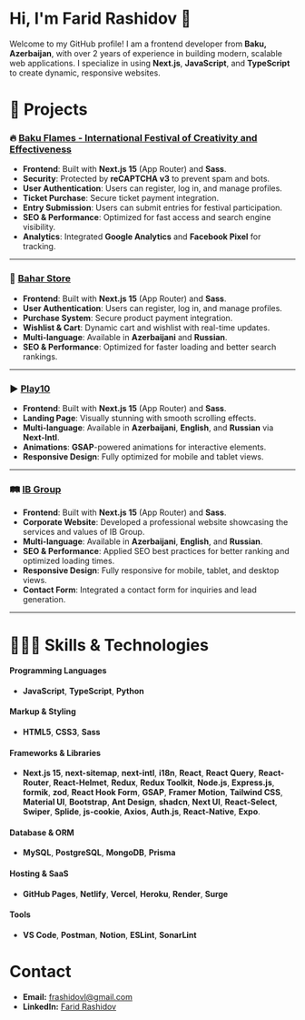 # Hi, I'm Farid Rashidov 🥷

Welcome to my GitHub profile! I am a frontend developer from **Baku, Azerbaijan**, with over 2 years of experience in building modern, scalable web applications. I specialize in using **Next.js**, **JavaScript**, and **TypeScript** to create dynamic, responsive websites.

# 🎯 Projects 

### 🔥 **[Baku Flames - International Festival of Creativity and Effectiveness](https://bakuflames.az)**
- **Frontend**: Built with **Next.js 15** (App Router) and **Sass**.
- **Security**: Protected by **reCAPTCHA v3** to prevent spam and bots.
- **User Authentication**: Users can register, log in, and manage profiles.
- **Ticket Purchase**: Secure ticket payment integration.
- **Entry Submission**: Users can submit entries for festival participation.
- **SEO & Performance**: Optimized for fast access and search engine visibility.
- **Analytics**: Integrated **Google Analytics** and **Facebook Pixel** for tracking.

---

### 💄 **[Bahar Store](https://baharstore.az)**
- **Frontend**: Built with **Next.js 15** (App Router) and **Sass**.
- **User Authentication**: Users can register, log in, and manage profiles.
- **Purchase System**: Secure product payment integration.
- **Wishlist & Cart**: Dynamic cart and wishlist with real-time updates.
- **Multi-language**: Available in **Azerbaijani** and **Russian**.
- **SEO & Performance**: Optimized for faster loading and better search rankings.

---

### ▶️ **[Play10](https://play10.az)**
- **Frontend**: Built with **Next.js 15** (App Router) and **Sass**.
- **Landing Page**: Visually stunning with smooth scrolling effects.
- **Multi-language**: Available in **Azerbaijani**, **English**, and **Russian** via **Next-Intl**.
- **Animations**: **GSAP**-powered animations for interactive elements.
- **Responsive Design**: Fully optimized for mobile and tablet views.

---

### 🛤️ **[IB Group](https://ibgroup.az)**
- **Frontend**: Built with **Next.js 15** (App Router) and **Sass**.
- **Corporate Website**: Developed a professional website showcasing the services and values of IB Group.
- **Multi-language**: Available in **Azerbaijani**, **English**, and **Russian**.
- **SEO & Performance**: Applied SEO best practices for better ranking and optimized loading times.
- **Responsive Design**: Fully responsive for mobile, tablet, and desktop views.
- **Contact Form**: Integrated a contact form for inquiries and lead generation.

---

# 🤹🏻‍♂️ Skills & Technologies

#### Programming Languages
- **JavaScript**, **TypeScript**, **Python**

#### Markup & Styling
- **HTML5**, **CSS3**, **Sass**

#### Frameworks & Libraries
- **Next.js 15**, **next-sitemap**, **next-intl**, **i18n**, **React**, **React Query**, **React-Router**, **React-Helmet**, **Redux**, **Redux Toolkit**, **Node.js**, **Express.js**, **formik**, **zod**, **React Hook Form**, **GSAP**, **Framer Motion**, **Tailwind CSS**, **Material UI**, **Bootstrap**, **Ant Design**, **shadcn**, **Next UI**, **React-Select**, **Swiper**, **Splide**, **js-cookie**, **Axios**, **Auth.js**, **React-Native**, **Expo**.

#### Database & ORM
- **MySQL**, **PostgreSQL**, **MongoDB**, **Prisma**

#### Hosting & SaaS
- **GitHub Pages**, **Netlify**, **Vercel**, **Heroku**, **Render**, **Surge**

#### Tools
- **VS Code**, **Postman**, **Notion**, **ESLint**, **SonarLint**


# Contact

- **Email:** [frashidovl@gmail.com](mailto:frashidov@gmail.com)
- **LinkedIn:** [Farid Rashidov](https://www.linkedin.com/in/frashidov/)



